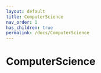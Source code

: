 ```yaml
---
layout: default
title: ComputerScience
nav_order: 1
has_children: true
permalink: /docs/ComputerScience
---
```


# ComputerScience

